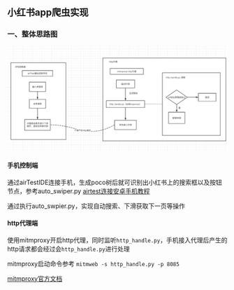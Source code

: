 ## 小红书app爬虫实现

### 一、整体思路图
![整体思路图](img/img.png)

#### 手机控制端
通过airTestIDE连接手机，生成poco树后就可识别出小红书上的搜索框以及按钮节点，参考auto_swiper.py
[airtest连接安卓手机教程](https://airtest.doc.io.netease.com/tutorial/4_Android_automated_testing_one/)

通过执行auto_swpier.py，实现自动搜索、下滑获取下一页等操作

#### http代理端
使用mitmproxy开启http代理，同时监听`http_handle.py`，手机接入代理后产生的http请求都会经过会`http_handle.py`进行处理

mitmproxy启动命令参考 `mitmweb -s http_handle.py -p 8085`

[mitmproxy官方文档](https://docs.mitmproxy.org/stable/)



